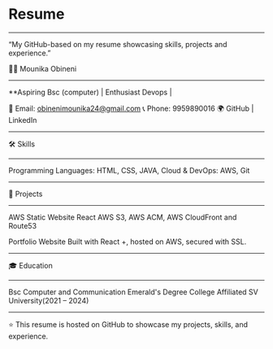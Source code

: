 # Resume
_____________________________________________________________________________________________________________________________________________

“My GitHub-based on my resume showcasing skills, projects and experience.”

👩‍💻 Mounika Obineni
______________________________________________________________________________________________________________________________________________

**Aspiring Bsc (computer) | Enthusiast Devops |

📧 Email: obinenimounika24@gmail.com
📞 Phone: 9959890016
🌍 GitHub | LinkedIn
______________________________________________________________________________________________________________________________________________

🛠 Skills
______________________________________________________________________________________________________________________________________________
Programming Languages: HTML, CSS, JAVA, 
Cloud & DevOps: AWS, Git
______________________________________________________________________________________________________________________________________________

📂 Projects
______________________________________________________________________________________________________________________________________________
AWS Static Website
React AWS S3, AWS ACM, AWS CloudFront and Route53

Portfolio Website
Built with React +, hosted on AWS, secured with SSL.
_____________________________________________________________________________________________________________________________________________

🎓 Education
_____________________________________________________________________________________________________________________________________________
Bsc  Computer and Communication
Emerald's Degree College Affiliated SV University(2021 – 2024)
______________________________________________________________________________________________________________________________________________

⭐️ This resume is hosted on GitHub to showcase my projects, skills, and experience.
